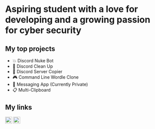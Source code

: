 # Aspiring student with a love for developing and a growing passion for cyber security

## My top projects
- 💥 Discord Nuke Bot
- 🧹 Discord Clean Up
- 📎 Discord Server Copier
- 🎮 Command Line Wordle Clone
- 💬 Messaging App (Currently Private)
- 📋 Multi-Clipboard

## My links
[<img allign="left" alt="Tyclonie | YouTube" width="22px" src="https://cdn.jsdelivr.net/npm/simple-icons@3/icons/youtube.svg" />][youtube]
[<img allign="left" alt="Tyclonie | GitHub" width="22px" src="https://cdn.jsdelivr.net/npm/simple-icons@3/icons/github.svg" />][github]

[youtube]: https://www.youtube.com/channel/UC9gnPnmMd3DX-qLteyHPW3w
[github]: https://github.com/Tyclonie
